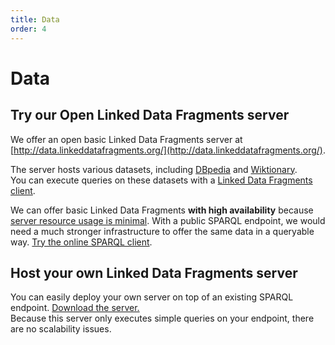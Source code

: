 ```yaml
---
title: Data
order: 4
---
```


# Data

## Try our Open Linked Data Fragments server
We offer an open basic Linked Data Fragments server
at [http://data.linkeddatafragments.org/](http://data.linkeddatafragments.org/).

The server hosts various datasets, including
[DBpedia](http://data.linkeddatafragments.org/dbpedia)
and
[Wiktionary](http://data.linkeddatafragments.org/wiktionary).
<br>
You can execute queries on these datasets with a [Linked Data Fragments client](/software/).

We can offer basic Linked Data Fragments **with high availability**
because [server resource usage is minimal](/concept/).
With a public SPARQL endpoint, we would need a much stronger infrastructure
to offer the same data in a queryable way.
[Try the online SPARQL client](http://client.linkeddatafragments.org/).

## Host your own Linked Data Fragments server
You can easily deploy your own server
on top of an existing SPARQL endpoint.
[Download the server.](/software/)
<br>
Because this server only executes simple queries on your endpoint,
there are no scalability issues.
